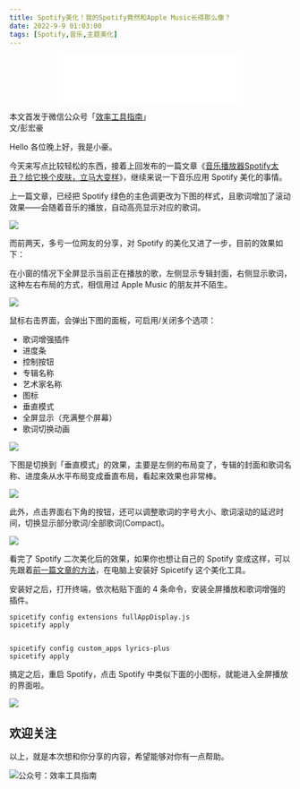 ```yaml
---
title: Spotify美化！我的Spotify竟然和Apple Music长得那么像？            
date: 2022-9-9 01:03:00               
tags: [Spotify,音乐,主题美化]                                                                                     
--- 
```


<div align="middle"><iframe frameborder="no" border="0" marginwidth="0" marginheight="0" width=330 height=86 src="//music.163.com/outchain/player?type=2&id=386844&auto=1&height=66"></iframe></div>            


本文首发于微信公众号「[效率工具指南](https://mp.weixin.qq.com/s/eh9HRbz7mh8iaPB4n3_tdw)」           
文/彭宏豪        


Hello 各位晚上好，我是小豪。   

今天来写点比较轻松的东西，接着上回发布的一篇文章《[音乐播放器Spotify太丑？给它换个皮肤，立马大变样](https://mp.weixin.qq.com/s?__biz=MzAxMjY0NTY5OA==&mid=2649920587&idx=1&sn=586266c1aad64d898dc11b0095ace697&chksm=83a89066b4df19701a16aa282991a1bad6022c409f12c6f472ec8f6d905cf61870e442b1a556&token=707859341&lang=zh_CN#rd)》，继续来说一下音乐应用 Spotify 美化的事情。   

上一篇文章，已经把 Spotify 绿色的主色调更改为下图的样式，且歌词增加了滚动效果——会随着音乐的播放，自动高亮显示对应的歌词。    

![](https://article-picbed-1302715071.cos.ap-guangzhou.myqcloud.com/2022/09/09/16612972465257.jpg)

而前两天，多亏一位网友的分享，对 Spotify 的美化又进了一步，目前的效果如下：     

在小窗的情况下全屏显示当前正在播放的歌，左侧显示专辑封面，右侧显示歌词，这种左右布局的方式，相信用过 Apple Music 的朋友并不陌生。  


![](https://article-picbed-1302715071.cos.ap-guangzhou.myqcloud.com/2022/09/09/16626540054980.jpg)

鼠标右击界面，会弹出下图的面板，可启用/关闭多个选项：   

* 歌词增强插件   
* 进度条   
* 控制按钮    
* 专辑名称  
* 艺术家名称  
* 图标   
* 垂直模式   
* 全屏显示（充满整个屏幕）    
* 歌词切换动画      


![](https://article-picbed-1302715071.cos.ap-guangzhou.myqcloud.com/2022/09/09/16626550861876.jpg)


下图是切换到「垂直模式」的效果，主要是左侧的布局变了，专辑的封面和歌词名称、进度条从水平布局变成垂直布局，看起来效果也非常棒。   

![](https://article-picbed-1302715071.cos.ap-guangzhou.myqcloud.com/2022/09/09/16626554180711.jpg)


此外，点击界面右下角的按钮，还可以调整歌词的字号大小、歌词滚动的延迟时间，切换显示部分歌词/全部歌词(Compact)。     

![](https://article-picbed-1302715071.cos.ap-guangzhou.myqcloud.com/2022/09/09/16626549378725.jpg)


看完了 Spotify 二次美化后的效果，如果你也想让自己的 Spotify 变成这样，可以先跟着[前一篇文章的方法](https://mp.weixin.qq.com/s?__biz=MzAxMjY0NTY5OA==&mid=2649920587&idx=1&sn=586266c1aad64d898dc11b0095ace697&chksm=83a89066b4df19701a16aa282991a1bad6022c409f12c6f472ec8f6d905cf61870e442b1a556&token=707859341&lang=zh_CN#rd)，在电脑上安装好 Spicetify 这个美化工具。   

安装好之后，打开终端，依次粘贴下面的 4 条命令，安装全屏播放和歌词增强的插件。   

```
spicetify config extensions fullAppDisplay.js     
spicetify apply        


spicetify config custom_apps lyrics-plus   
spicetify apply
```

搞定之后，重启 Spotify，点击 Spotify 中类似下面的小图标，就能进入全屏播放的界面啦。     

![](https://article-picbed-1302715071.cos.ap-guangzhou.myqcloud.com/2022/09/09/16626559017317.jpg)


## 欢迎关注     

以上，就是本次想和你分享的内容，希望能够对你有一点帮助。     

![公众号：效率工具指南](https://article-picbed-1302715071.cos.ap-guangzhou.myqcloud.com/2021/05/28/gong-zhong-hao-wei-bu-er-wei-ma-dailogo.png)           







